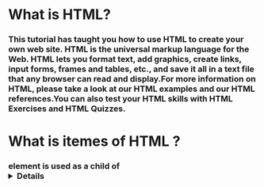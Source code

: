 # What is HTML?

### This tutorial has taught you how to use HTML to create your own web site. HTML is the universal markup language for the Web. HTML lets you format text, add graphics, create links, input forms, frames and tables, etc., and save it all in a text file that any browser can read and display.For more information on HTML, please take a look at our HTML examples and our HTML references.You can also test your HTML skills with HTML Exercises and HTML Quizzes.

# What is itemes of HTML ?
### element is used as a child of <details> element to provide a summary of the contents of the <details> element. At this time, is not well supported across browsers.The details element creates a simple widget with important disclosure information such as legal notices, links to privacy policies, copyright information, an so forth. The summary element provides a short description of the contents of the details element and is displayed when the details disclosure element is toggled closed. Not all browsers support the details and summary elements, so use this element with care. Browsers that don’t support the element typically just display the full content of the details element rather than hiding it behind the summary label.<p>: The Paragraph element. The <p> HTML element represents a paragraph. Paragraphs are usually represented in visual media as blocks of text separated from adjacent blocks by blank lines and/or first-line indentation, but HTML paragraphs can be any structural grouping of related content, such as images or form fields.





